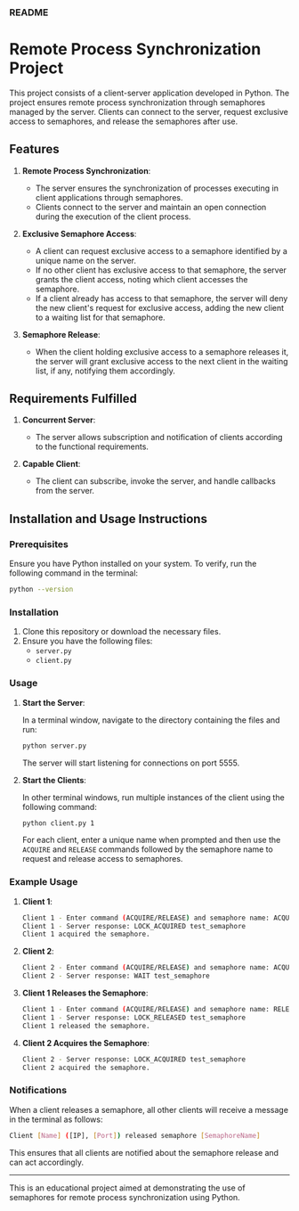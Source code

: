 ### README

# Remote Process Synchronization Project

This project consists of a client-server application developed in Python. The project ensures remote process synchronization through semaphores managed by the server. Clients can connect to the server, request exclusive access to semaphores, and release the semaphores after use.

## Features

1. **Remote Process Synchronization**:
    - The server ensures the synchronization of processes executing in client applications through semaphores.
    - Clients connect to the server and maintain an open connection during the execution of the client process.

2. **Exclusive Semaphore Access**:
    - A client can request exclusive access to a semaphore identified by a unique name on the server.
    - If no other client has exclusive access to that semaphore, the server grants the client access, noting which client accesses the semaphore.
    - If a client already has access to that semaphore, the server will deny the new client's request for exclusive access, adding the new client to a waiting list for that semaphore.

3. **Semaphore Release**:
    - When the client holding exclusive access to a semaphore releases it, the server will grant exclusive access to the next client in the waiting list, if any, notifying them accordingly.

## Requirements Fulfilled

1. **Concurrent Server**:
    - The server allows subscription and notification of clients according to the functional requirements.

2. **Capable Client**:
    - The client can subscribe, invoke the server, and handle callbacks from the server.

## Installation and Usage Instructions

### Prerequisites

Ensure you have Python installed on your system. To verify, run the following command in the terminal:

```sh
python --version
```

### Installation

1. Clone this repository or download the necessary files.
2. Ensure you have the following files:
    - `server.py`
    - `client.py`

### Usage

1. **Start the Server**:

   In a terminal window, navigate to the directory containing the files and run:

   ```sh
   python server.py
   ```

   The server will start listening for connections on port 5555.

2. **Start the Clients**:

   In other terminal windows, run multiple instances of the client using the following command:

   ```sh
   python client.py 1
   ```

   For each client, enter a unique name when prompted and then use the `ACQUIRE` and `RELEASE` commands followed by the semaphore name to request and release access to semaphores.

### Example Usage

1. **Client 1**:

   ```sh
   Client 1 - Enter command (ACQUIRE/RELEASE) and semaphore name: ACQUIRE test_semaphore
   Client 1 - Server response: LOCK_ACQUIRED test_semaphore
   Client 1 acquired the semaphore.
   ```

2. **Client 2**:

   ```sh
   Client 2 - Enter command (ACQUIRE/RELEASE) and semaphore name: ACQUIRE test_semaphore
   Client 2 - Server response: WAIT test_semaphore
   ```

3. **Client 1 Releases the Semaphore**:

   ```sh
   Client 1 - Enter command (ACQUIRE/RELEASE) and semaphore name: RELEASE test_semaphore
   Client 1 - Server response: LOCK_RELEASED test_semaphore
   Client 1 released the semaphore.
   ```

4. **Client 2 Acquires the Semaphore**:

   ```sh
   Client 2 - Server response: LOCK_ACQUIRED test_semaphore
   Client 2 acquired the semaphore.
   ```

### Notifications

When a client releases a semaphore, all other clients will receive a message in the terminal as follows:

```sh
Client [Name] ([IP], [Port]) released semaphore [SemaphoreName]
```

This ensures that all clients are notified about the semaphore release and can act accordingly.

---

This is an educational project aimed at demonstrating the use of semaphores for remote process synchronization using Python.
